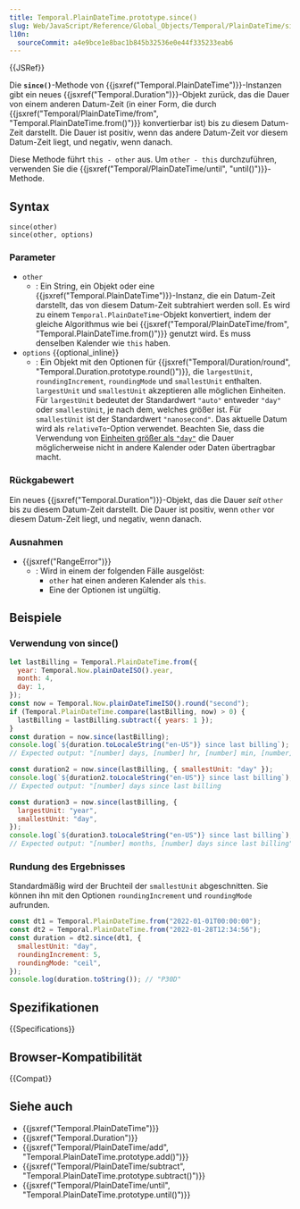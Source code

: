 ```yaml
---
title: Temporal.PlainDateTime.prototype.since()
slug: Web/JavaScript/Reference/Global_Objects/Temporal/PlainDateTime/since
l10n:
  sourceCommit: a4e9bce1e8bac1b845b32536e0e44f335233eab6
---
```


{{JSRef}}

Die **`since()`**-Methode von {{jsxref("Temporal.PlainDateTime")}}-Instanzen gibt ein neues {{jsxref("Temporal.Duration")}}-Objekt zurück, das die Dauer von einem anderen Datum-Zeit (in einer Form, die durch {{jsxref("Temporal/PlainDateTime/from", "Temporal.PlainDateTime.from()")}} konvertierbar ist) bis zu diesem Datum-Zeit darstellt. Die Dauer ist positiv, wenn das andere Datum-Zeit vor diesem Datum-Zeit liegt, und negativ, wenn danach.

Diese Methode führt `this - other` aus. Um `other - this` durchzuführen, verwenden Sie die {{jsxref("Temporal/PlainDateTime/until", "until()")}}-Methode.

## Syntax

```js-nolint
since(other)
since(other, options)
```

### Parameter

- `other`
  - : Ein String, ein Objekt oder eine {{jsxref("Temporal.PlainDateTime")}}-Instanz, die ein Datum-Zeit darstellt, das von diesem Datum-Zeit subtrahiert werden soll. Es wird zu einem `Temporal.PlainDateTime`-Objekt konvertiert, indem der gleiche Algorithmus wie bei {{jsxref("Temporal/PlainDateTime/from", "Temporal.PlainDateTime.from()")}} genutzt wird. Es muss denselben Kalender wie `this` haben.
- `options` {{optional_inline}}
  - : Ein Objekt mit den Optionen für {{jsxref("Temporal/Duration/round", "Temporal.Duration.prototype.round()")}}, die `largestUnit`, `roundingIncrement`, `roundingMode` und `smallestUnit` enthalten. `largestUnit` und `smallestUnit` akzeptieren alle möglichen Einheiten. Für `largestUnit` bedeutet der Standardwert `"auto"` entweder `"day"` oder `smallestUnit`, je nach dem, welches größer ist. Für `smallestUnit` ist der Standardwert `"nanosecond"`. Das aktuelle Datum wird als `relativeTo`-Option verwendet. Beachten Sie, dass die Verwendung von [Einheiten größer als `"day"`](/de/docs/Web/JavaScript/Reference/Global_Objects/Temporal/Duration#calendar_durations) die Dauer möglicherweise nicht in andere Kalender oder Daten übertragbar macht.

### Rückgabewert

Ein neues {{jsxref("Temporal.Duration")}}-Objekt, das die Dauer _seit_ `other` bis zu diesem Datum-Zeit darstellt. Die Dauer ist positiv, wenn `other` vor diesem Datum-Zeit liegt, und negativ, wenn danach.

### Ausnahmen

- {{jsxref("RangeError")}}
  - : Wird in einem der folgenden Fälle ausgelöst:
    - `other` hat einen anderen Kalender als `this`.
    - Eine der Optionen ist ungültig.

## Beispiele

### Verwendung von since()

```js
let lastBilling = Temporal.PlainDateTime.from({
  year: Temporal.Now.plainDateISO().year,
  month: 4,
  day: 1,
});
const now = Temporal.Now.plainDateTimeISO().round("second");
if (Temporal.PlainDateTime.compare(lastBilling, now) > 0) {
  lastBilling = lastBilling.subtract({ years: 1 });
}
const duration = now.since(lastBilling);
console.log(`${duration.toLocaleString("en-US")} since last billing`);
// Expected output: "[number] days, [number] hr, [number] min, [number] sec since last billing"

const duration2 = now.since(lastBilling, { smallestUnit: "day" });
console.log(`${duration2.toLocaleString("en-US")} since last billing`);
// Expected output: "[number] days since last billing

const duration3 = now.since(lastBilling, {
  largestUnit: "year",
  smallestUnit: "day",
});
console.log(`${duration3.toLocaleString("en-US")} since last billing`);
// Expected output: "[number] months, [number] days since last billing"
```

### Rundung des Ergebnisses

Standardmäßig wird der Bruchteil der `smallestUnit` abgeschnitten. Sie können ihn mit den Optionen `roundingIncrement` und `roundingMode` aufrunden.

```js
const dt1 = Temporal.PlainDateTime.from("2022-01-01T00:00:00");
const dt2 = Temporal.PlainDateTime.from("2022-01-28T12:34:56");
const duration = dt2.since(dt1, {
  smallestUnit: "day",
  roundingIncrement: 5,
  roundingMode: "ceil",
});
console.log(duration.toString()); // "P30D"
```

## Spezifikationen

{{Specifications}}

## Browser-Kompatibilität

{{Compat}}

## Siehe auch

- {{jsxref("Temporal.PlainDateTime")}}
- {{jsxref("Temporal.Duration")}}
- {{jsxref("Temporal/PlainDateTime/add", "Temporal.PlainDateTime.prototype.add()")}}
- {{jsxref("Temporal/PlainDateTime/subtract", "Temporal.PlainDateTime.prototype.subtract()")}}
- {{jsxref("Temporal/PlainDateTime/until", "Temporal.PlainDateTime.prototype.until()")}}
